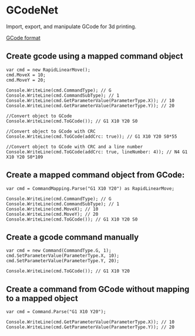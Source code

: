 # GCodeNet
Import, export, and manipulate GCode for 3d printing.

[GCode format](http://reprap.org/wiki/G-code)

## Create gcode using a mapped command object
```
var cmd = new RapidLinearMove();
cmd.MoveX = 10;
cmd.MoveY = 20;

Console.WriteLine(cmd.CommandType); // G
Console.WriteLine(cmd.CommandSubType); // 1
Console.WriteLine(cmd.GetParameterValue(ParameterType.X)); // 10
Console.WriteLine(cmd.GetParameterValue(ParameterType.Y)); // 20

//Convert object to GCode
Console.WriteLine(cmd.ToGCode()); // G1 X10 Y20 S0

//Convert object to GCode with CRC
Console.WriteLine(cmd.ToGCode(addCrc: true)); // G1 X10 Y20 S0*55

//Convert object to GCode with CRC and a line number
Console.WriteLine(cmd.ToGCode(addCrc: true, lineNumber: 4)); // N4 G1 X10 Y20 S0*109
```

## Create a mapped command object from GCode:
```
var cmd = CommandMapping.Parse("G1 X10 Y20") as RapidLinearMove;

Console.WriteLine(cmd.CommandType); // G
Console.WriteLine(cmd.CommandSubType); // 1
Console.WriteLine(cmd.MoveX); // 10
Console.WriteLine(cmd.MoveY); // 20
Console.WriteLine(cmd.ToGCode()); // G1 X10 Y20 S0
```

## Create a gcode command manually
```
var cmd = new Command(CommandType.G, 1);
cmd.SetParameterValue(ParameterType.X, 10);
cmd.SetParameterValue(ParameterType.Y, 20);

Console.WriteLine(cmd.ToGCode()); // G1 X10 Y20
```

## Create a command from GCode without mapping to a mapped object
```
var cmd = Command.Parse("G1 X10 Y20");

Console.WriteLine(cmd.GetParameterValue(ParameterType.X)); // 10
Console.WriteLine(cmd.GetParameterValue(ParameterType.Y)); // 20
```
